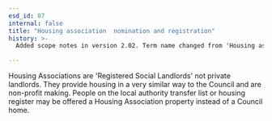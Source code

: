 ```yaml
---
esd_id: 87
internal: false
title: "Housing association  nomination and registration"
history: >-
  Added scope notes in version 2.02. Term name changed from 'Housing association - nomination to join the register' to 'Housing - associations - nomination and registration' in version 3.00. Name changed to 'Housing association nomination and registration' in version 4.00

---
```


Housing Associations are 'Registered Social Landlords' not private landlords. They provide housing in a very similar way to the Council and are non-profit making.  People on the local  authority transfer list or housing register may be offered a Housing Association property instead of a Council home.

